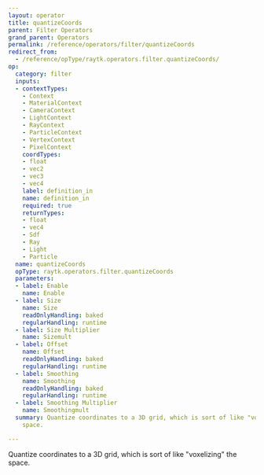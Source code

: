 ```yaml
---
layout: operator
title: quantizeCoords
parent: Filter Operators
grand_parent: Operators
permalink: /reference/operators/filter/quantizeCoords
redirect_from:
  - /reference/opType/raytk.operators.filter.quantizeCoords/
op:
  category: filter
  inputs:
  - contextTypes:
    - Context
    - MaterialContext
    - CameraContext
    - LightContext
    - RayContext
    - ParticleContext
    - VertexContext
    - PixelContext
    coordTypes:
    - float
    - vec2
    - vec3
    - vec4
    label: definition_in
    name: definition_in
    required: true
    returnTypes:
    - float
    - vec4
    - Sdf
    - Ray
    - Light
    - Particle
  name: quantizeCoords
  opType: raytk.operators.filter.quantizeCoords
  parameters:
  - label: Enable
    name: Enable
  - label: Size
    name: Size
    readOnlyHandling: baked
    regularHandling: runtime
  - label: Size Multiplier
    name: Sizemult
  - label: Offset
    name: Offset
    readOnlyHandling: baked
    regularHandling: runtime
  - label: Smoothing
    name: Smoothing
    readOnlyHandling: baked
    regularHandling: runtime
  - label: Smoothing Multiplier
    name: Smoothingmult
  summary: Quantize coordinates to a 3D grid, which is sort of like "voxelizing" the
    space.

---
```



Quantize coordinates to a 3D grid, which is sort of like "voxelizing" the space.